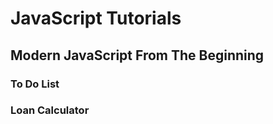 # JavaScript Tutorials

## Modern JavaScript From The Beginning

### To Do List

### Loan Calculator
